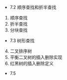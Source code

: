- 7.2 顺序查找和折半查找
1. 顺序查找
2. 折半查找
3. 分块查找
- 7.3 树形查找
4. 二叉排序树
5. 平衡二叉树的插入删除实现
6. 红黑树的插入删除定义
- 7.5 
<!--stackedit_data:
eyJoaXN0b3J5IjpbMjE2MTM0ODQ3LDExMTEzMDEwNjMsLTcyNj
U3NDA5MF19
-->